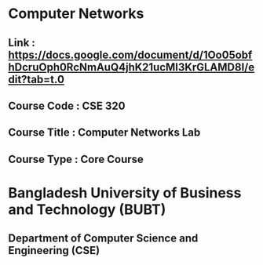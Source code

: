 # Computer Networks
## Link : https://docs.google.com/document/d/1Oo05obfhDcruOph0RcNmAuQ4jhK21ucMI3KrGLAMD8I/edit?tab=t.0
## Course Code  : CSE 320
## Course Title : Computer Networks Lab
## Course Type  : Core Course
# Bangladesh University of Business and Technology (BUBT)
## Department of Computer Science and Engineering (CSE)
